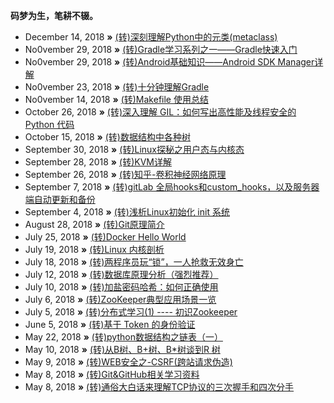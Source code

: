 **码梦为生，笔耕不辍。**

* December 14, 2018 **»** [(转)深刻理解Python中的元类(metaclass)](http://blog.jobbole.com/21351/)
* No0vember 29, 2018 **»** [(转)Gradle学习系列之一——Gradle快速入门](https://www.cnblogs.com/CloudTeng/p/3417762.html)
* No0vember 29, 2018 **»** [(转)Android基础知识——Android SDK Manager详解](https://blog.csdn.net/u011026779/article/details/53178602)
* No0vember 23, 2018 **»** [(转)十分钟理解Gradle](https://www.cnblogs.com/Bonker/p/5619458.html)
* No0vember 14, 2018 **»** [(转)Makefile 使用总结](https://www.cnblogs.com/wang_yb/p/3990952.html)
* October 26, 2018 **»** [(转)深入理解 GIL：如何写出高性能及线程安全的 Python 代码](http://python.jobbole.com/87743/)
* October 15, 2018 **»** [(转)数据结构中各种树](http://blog.jobbole.com/111680/)
* September 30, 2018 **»** [(转)Linux探秘之用户态与内核态](https://www.cnblogs.com/bakari/p/5520860.html)
* September 28, 2018 **»** [(转)KVM详解](https://blog.csdn.net/bbwangj/article/details/80465320)
* September 26, 2018 **»** [(转)知乎-卷积神经网络原理](https://www.zhihu.com/question/39022858)
* September 7, 2018 **»** [(转)gitLab 全局hooks和custom_hooks，以及服务器端自动更新和备份](http://m635674608.iteye.com/blog/2401231)
* September 4, 2018 **»** [(转)浅析Linux初始化 init 系统](https://www.cnblogs.com/fah936861121/category/954911.html)
* August 28, 2018 **»** [(转)Git原理简介](https://www.cnblogs.com/yelbosh/p/7471979.html)
* July 25, 2018 **»** [(转)Docker Hello World](http://www.runoob.com/docker/docker-hello-world.html)
* July 19, 2018 **»** [(转)Linux 内核剖析](https://www.ibm.com/developerworks/cn/linux/l-linux-kernel/)
* July 18, 2018 **»** [(转)两程序员玩“锁”，一人抢救无效身亡](https://zhuanlan.zhihu.com/p/34510121)
* July 12, 2018 **»** [(转)数据库原理分析（强烈推荐）](https://blog.csdn.net/ptsx0607/article/details/68941750)
* July 10, 2018 **»** [(转)加盐密码哈希：如何正确使用](http://blog.jobbole.com/61872/)
* July 6, 2018 **»** [(转)ZooKeeper典型应用场景一览](https://zhuanlan.zhihu.com/p/21625519)
* July 5, 2018 **»** [(转)分布式学习(1) ---- 初识Zookeeper](https://zhuanlan.zhihu.com/p/24996631)
* June 5, 2018 **»** [(转)基于 Token 的身份验证](https://ninghao.net/blog/2834)
* May 22, 2018 **»** [(转)python数据结构之链表（一）](https://www.cnblogs.com/king-ding/p/pythonchaintable.html)
* May 10, 2018 **»** [(转)从B树、B+树、B*树谈到R 树](https://blog.csdn.net/v_july_v/article/details/6530142)
* May 9, 2018 **»** [(转)WEB安全之-CSRF(跨站请求伪造)](https://www.jianshu.com/p/855395f9603b)
* May 8, 2018 **»** [(转)Git&GitHub相关学习资料](https://github.com/xirong/my-git)
* May 8, 2018 **»** [(转)通俗大白话来理解TCP协议的三次握手和四次分手](https://github.com/jawil/blog/issues/14)
